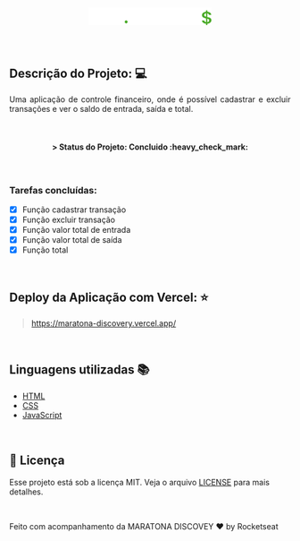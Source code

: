 <h1 align="center">
  <img alt="dev.finances" title="Dev.Finances" src="./assets/logo.svg" width="220px" />
</h1>

<br>

## Descrição do Projeto: :computer:
<p align="justify"> Uma aplicação de controle financeiro, onde é possível cadastrar e excluir transações e ver o saldo de entrada, saída e total. </p>

<br>

<h4 align="center"> 
	> Status do Projeto: Concluido :heavy_check_mark:
</h4>

<br>

### Tarefas concluídas:  

- [X] Função cadastrar transação
- [X] Função excluir transação
- [X] Função valor total de entrada
- [X] Função valor total de saída
- [X] Função total

<br>

## Deploy da Aplicação com Vercel: :star:
> https://maratona-discovery.vercel.app/

<br>

## Linguagens utilizadas :books:

- [HTML](https://devdocs.io/html/)
- [CSS](https://devdocs.io/css/)
- [JavaScript](https://devdocs.io/javascript/)

<br>

## 📄 Licença

Esse projeto está sob a licença MIT. Veja o arquivo [LICENSE](LICENSE.md) para mais detalhes.

<br>

Feito com acompanhamento da MARATONA DISCOVEY ♥ by Rocketseat
